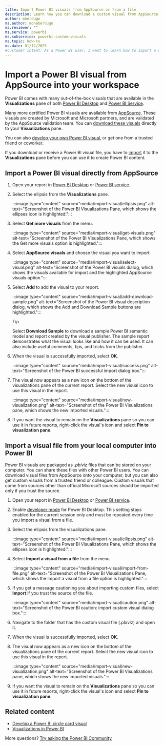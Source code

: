 ```yaml
---
title: Import Power BI visuals from AppSource or from a file
description: Learn how you can download a custom visual from AppSource, Partner Center, or elsewhere and import it into Power BI with this tutorial. 
author: mberdugo
ms.author: monaberdugo
ms.reviewer: ""
ms.service: powerbi
ms.subservice: powerbi-custom-visuals
ms.topic: how-to
ms.date: 01/12/2025
#customer intent: As a Power BI user, I want to learn how to import a custom visual from AppSource or from a file so that I can use it in my Power BI reports.
---
```


# Import a Power BI visual from AppSource into your workspace

Power BI comes with many out-of-the-box visuals that are available in the **Visualizations** pane of both [Power BI Desktop](https://powerbi.microsoft.com/desktop/) and [Power BI Service](https://app.powerbi.com).

Many more certified Power BI visuals are available from [AppSource](https://appsource.microsoft.com/marketplace/apps?product=power-bi-visuals). These visuals are created by Microsoft and Microsoft partners, and are validated by the AppSource validation team. You can [download these visuals](#import-a-power-bi-visual-directly-from-appsource) directly to your **Visualizations** pane.

You can also [develop your own Power BI visual](develop-power-bi-visuals.md), or get one from a trusted friend or coworker.

If you download or receive a Power BI visual file, you have to [import](#import-a-visual-file-from-your-local-computer-into-power-bi) it to the **Visualizations** pane before you can use it to create Power BI content.

## Import a Power BI visual directly from AppSource

1. Open your report in [Power BI Desktop](https://powerbi.microsoft.com/desktop/) or [Power BI service](https://app.powerbi.com).
1. Select the ellipsis from the **Visualizations** pane.

   :::image type="content" source="media/import-visual/ellipsis.png" alt-text="Screenshot of the Power BI Visualizations Pane, which shows the ellipses icon is highlighted.":::

1. Select **Get more visuals** from the menu.

   :::image type="content" source="media/import-visual/get-visuals.png" alt-text="Screenshot of the Power BI Visualizations Pane, which shows the Get more visuals option is highlighted.":::

1. Select **AppSource visuals** and choose the visual you want to import.

   :::image type="content" source="media/import-visual/select-visual.png" alt-text="Screenshot of the Power BI visuals dialog, which shows the visuals available for import and the highlighted AppSource visuals option.":::

1. Select **Add** to add the visual to your report.

   :::image type="content" source="media/import-visual/add-download-sample.png" alt-text="Screenshot of the Power BI visual description dialog, which shows the Add and Download Sample buttons are highlighted.":::

    > [!TIP]
    > Select **Download Sample** to download a sample Power BI semantic model and report created by the visual publisher. The sample report demonstrates what the visual looks like and how it can be used. It can also include useful comments, tips, and tricks from the publisher.
  
1. When the visual is successfully imported, select **OK**.

   :::image type="content" source="media/import-visual/success.png" alt-text="Screenshot of the Power BI successful import dialog box.":::

1. The visual now appears as a new icon on the bottom of the visualizations pane of the current report. Select the new visual icon to use this visual in the report.

   :::image type="content" source="media/import-visual/new-visualization.png" alt-text="Screenshot of the Power BI Visualizations pane, which shows the new imported visuals.":::

1. If you want the visual to remain on the **Visualizations** pane so you can use it in future reports, right-click the visual's icon and select **Pin to visualization pane**.
  
## Import a visual file from your local computer into Power BI

Power BI visuals are packaged as *.pbiviz* files that can be stored on your computer. You can share these files with other Power BI users. You can download visual files from AppSource onto your computer, but you can also get custom visuals from a trusted friend or colleague. Custom visuals that come from sources other than official Microsoft sources should be imported only if you trust the source.

1. Open your report in [Power BI Desktop](https://powerbi.microsoft.com/desktop/) or [Power BI service](https://app.powerbi.com).
1. Enable [developer mode](./environment-setup.md#enable-developer-mode) for Power BI Desktop. This setting stays enabled for the current session only and must be repeated every time you import a visual from a file.
1. Select the ellipsis from the visualizations pane.

   :::image type="content" source="media/import-visual/ellipsis.png" alt-text="Screenshot of the Power BI Visualizations Pane, which shows the ellipses icon is highlighted.":::

1. Select **Import a visual from a file** from the menu.

   :::image type="content" source="media/import-visual/import-from-file.png" alt-text="Screenshot of the Power BI Visualizations Pane, which shows the Import a visual from a file option is highlighted.":::

1. If you get a message cautioning you about importing custom files, select **Import** if you trust the source of the file.

   :::image type="content" source="media/import-visual/caution.png" alt-text="Screenshot of the Power BI caution: import custom visual dialog box.":::
  
1. Navigate to the folder that has the custom visual file (*.pbiviz*) and open it.
1. When the visual is successfully imported, select **OK**.
1. The visual now appears as a new icon on the bottom of the visualizations pane of the current report. Select the new visual icon to use this visual in the report.

   :::image type="content" source="media/import-visual/new-visualization.png" alt-text="Screenshot of the Power BI Visualizations pane, which shows the new imported visuals.":::

1. If you want the visual to remain on the **Visualizations** pane so you can use it in future reports, right-click the visual's icon and select **Pin to visualization pane**.

## Related content

* [Develop a Power BI circle card visual](develop-circle-card.md)
* [Visualizations in Power BI](../../visuals/power-bi-report-visualizations.md)

More questions? [Try asking the Power BI Community](https://community.powerbi.com/)
